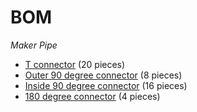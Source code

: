 BOM
===

*Maker Pipe*

* [T connector](https://www.makerpipe.com/shop/maker-pipe-conduit-t-connector) (20 pieces)
* [Outer 90 degree connector](https://www.makerpipe.com/shop/90-degree-connector-pre-sale) (8 pieces)
* [Inside 90 degree connector](https://www.makerpipe.com/shop/90-degree-connector-pre-sale) (16 pieces)
* [180 degree connector](https://www.makerpipe.com/shop/180-degree-connector) (4 pieces)
